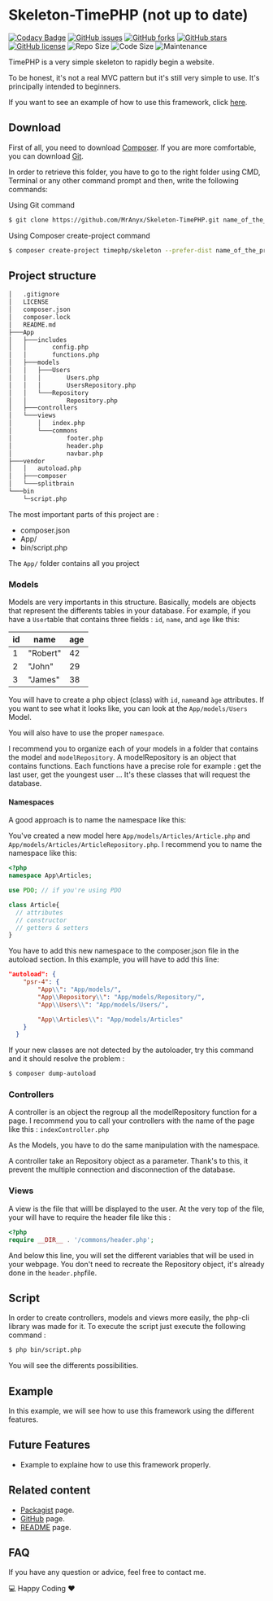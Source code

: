# Skeleton-TimePHP (not up to date)
[![Codacy Badge](https://api.codacy.com/project/badge/Grade/03be85dea858465b8824d41075fd499b)](https://www.codacy.com/manual/MrAnyx/Skeleton-TimePHP?utm_source=github.com&amp;utm_medium=referral&amp;utm_content=MrAnyx/Skeleton-TimePHP&amp;utm_campaign=Badge_Grade)
[![GitHub issues](https://img.shields.io/github/issues/MrAnyx/Skeleton-TimePHP)](https://github.com/MrAnyx/Skeleton-TimePHP/issues)
[![GitHub forks](https://img.shields.io/github/forks/MrAnyx/Skeleton-TimePHP)](https://github.com/MrAnyx/Skeleton-TimePHP/network/members)
[![GitHub stars](https://img.shields.io/github/stars/MrAnyx/Skeleton-TimePHP)](https://github.com/MrAnyx/Skeleton-TimePHP/stargazers)
[![GitHub license](https://img.shields.io/github/license/MrAnyx/Skeleton-TimePHP)](https://github.com/MrAnyx/Skeleton-TimePHP/blob/master/LICENSE)
![Repo Size](https://img.shields.io/github/repo-size/MrAnyx/Skeleton-TimePHP)
![Code Size](https://img.shields.io/github/languages/code-size/MrAnyx/Skeleton-TimePHP)
![Maintenance](https://img.shields.io/maintenance/no/2019)

TimePHP is a very simple skeleton to rapidly begin a website.

To be honest, it's not a real MVC pattern but it's still very simple to use. It's principally intended to beginners.

If you want to see an example of how to use this framework, click [here](#example).

## Download
First of all, you need to download [Composer](https://getcomposer.org/download/). If you are more comfortable, you can download [Git](https://git-scm.com/).

In order to retrieve this folder, you have to go to the right folder using CMD, Terminal or any other command prompt and then, write the following commands:

Using Git command

```bash
$ git clone https://github.com/MrAnyx/Skeleton-TimePHP.git name_of_the_project
```

Using Composer create-project command
```bash
$ composer create-project timephp/skeleton --prefer-dist name_of_the_project
```

## Project structure
 ```bash
│   .gitignore
│   LICENSE
│   composer.json
│   composer.lock
│   README.md
├───App
│   ├───includes
│   │       config.php
│   │       functions.php
│   ├───models
│   │   ├───Users
│   │   │       Users.php
│   │   │       UsersRepository.php
│   │   └───Repository
│   │           Repository.php
│   ├───controllers
│   └───views
│       │   index.php
│       └───commons
│               footer.php
│               header.php
│               navbar.php
├───vendor
│   │   autoload.php
│   ├───composer
│   └───splitbrain
└───bin
     └─script.php
 ```
The most important parts of this project are :
* composer.json
* App/
* bin/script.php

The ```App/``` folder contains all you project

### Models
Models are very importants in this structure. Basically, models are objects that represent the differents tables in your database.
For example, if you have a ```User```table that contains three fields : ```id```, ```name```, and ```age``` like this:

|id|  name  |age|
|--|--------|---|
|1 |"Robert"|42 |
|2 | "John" |29 |
|3 |"James" |38 |

You will have to create a php object (class) with ```id```, ```name```and ```àge``` attributes. If you want to see what it looks like,  you can look at the ```App/models/Users``` Model.

You will also have to use the proper ```namespace```.

I recommend you to organize each of your models in a folder that contains the model and ```modelRepository```. A modelRepository is an object that contains functions. Each functions have a precise role for example : get the last user, get the youngest user ... It's these classes that will request the database.

#### Namespaces
A good approach is to name the namespace like this:

You've created a new model here ```App/models/Articles/Article.php``` and ```App/models/Articles/ArticleRepository.php```. I recommend you to name the namespace like this:

```php
<?php
namespace App\Articles;

use PDO; // if you're using PDO

class Article{
  // attributes
  // constructor
  // getters & setters
}
```
You have to add this new namespace to the composer.json file in the autoload section. In this example, you will have to add this line:

```json
"autoload": {
    "psr-4": {
        "App\\": "App/models/",
        "App\\Repository\\": "App/models/Repository/",
        "App\\Users\\": "App/models/Users/",

        "App\\Articles\\": "App/models/Articles"
    }
  }
```

If your new classes are not detected by the autoloader, try this command and it should resolve the problem :
```bash
$ composer dump-autoload
```

### Controllers

A controller is an object the regroup all the modelRepository function for a page. I recommend you to call your controllers with the name of the page like this : ```indexController.php```

As the Models, you have to do the same manipulation with the namespace.

A controller take an Repository object as a parameter. Thank's to this, it prevent the multiple connection and disconnection of the database.

### Views

A view is the file that willl be displayed to the user. At the very top of the file, your will have to require the header file like this :
```php
<?php
require __DIR__ . '/commons/header.php';
```

And below this line, you will set the different variables that will be used in your webpage.
You don't need to recreate the Repository object, it's already done in the ```header.php```file.

## Script
In order to create controllers, models and views more easily, the php-cli library was made for it. To execute the script just execute the following command :
```bash
$ php bin/script.php
```
You will see the differents possibilities.

<h2 id="example">Example</h2>
In this example, we will see how to use this framework using the different features.

## Future Features
* Example to explaine how to use this framework properly.

## Related content
* [Packagist](https://packagist.org/packages/timephp/skeleton) page.
* [GitHub](https://github.com/MrAnyx/Skeleton-TimePHP) page.
* [README](https://mranyx.github.io/Skeleton-TimePHP/) page.

## FAQ
If you have any question or advice, feel free to contact me.

:computer: Happy Coding :heart:

